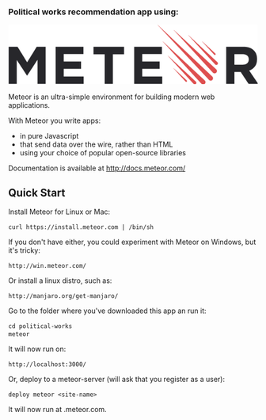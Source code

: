 ### Political works recommendation app using:


![Meteor Logo](https://raw.githubusercontent.com/carlbror/political-works/master/meteor-logo.png)

Meteor is an ultra-simple environment for building modern web
applications.

With Meteor you write apps:

* in pure Javascript
* that send data over the wire, rather than HTML
* using your choice of popular open-source libraries

Documentation is available at http://docs.meteor.com/

## Quick Start

Install Meteor for Linux or Mac:

    curl https://install.meteor.com | /bin/sh

If you don't have either, you could experiment with Meteor on Windows, but it's tricky:

    http://win.meteor.com/

Or install a linux distro, such as:

    http://manjaro.org/get-manjaro/

Go to the folder where you've downloaded this app an run it:

    cd political-works
    meteor

It will now run on:

    http://localhost:3000/

Or, deploy to a meteor-server (will ask that you register as a user):

    deploy meteor <site-name>

It will now run at <your-choosen-name>.meteor.com.


